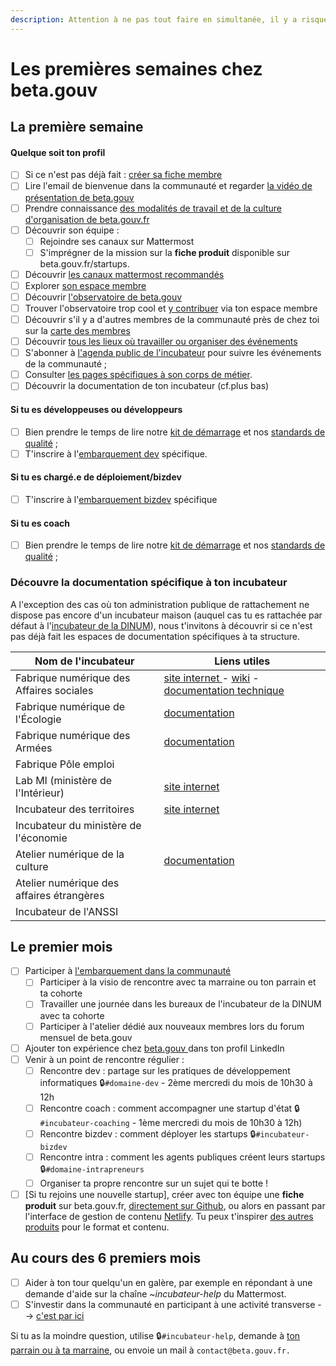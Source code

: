 ```yaml
---
description: Attention à ne pas tout faire en simultanée, il y a risque d'overdose 😄
---
```


# Les premières semaines chez beta.gouv

## La première semaine

#### Quelque soit ton profil

* [ ] Si ce n'est pas déjà fait : [créer sa fiche membre](premier-pas-indispensable-creer-ta-fiche-membre.md)
* [ ] Lire l'email de bienvenue dans la communauté et regarder [la vidéo de présentation de beta.gouv](https://www.youtube.com/watch?v=TvFlxDMlbfo)
* [ ] Prendre connaissance [des modalités de travail et de la culture d'organisation de beta.gouv.fr](../culture/)&#x20;
* [ ] Découvrir son équipe :
  * [ ] Rejoindre ses canaux sur Mattermost&#x20;
  * [ ] S'imprégner de la mission sur la **fiche produit** disponible sur beta.gouv.fr/startups.
* [ ] Découvrir [les canaux mattermost recommandés](https://doc.incubateur.net/communaute/travailler-a-beta-gouv/jutilise-les-outils-de-la-communaute/mattermost/canaux-recommandes)
* [ ] Explorer [son espace membre](https://espace-membre.incubateur.net/)
* [ ] Découvrir [l'observatoire de beta.gouv](https://metabase.incubateur.net/public/dashboard/753b9685-f801-4b1a-8e09-6cefed729e2e?date\_d%27arriv%25C3%25A9=past3years\~)
* [ ] Trouver l'observatoire trop cool et [y contribuer](https://espace-membre.incubateur.net/) via ton espace membre
* [ ] Découvrir s'il y a d'autres membres de la communauté près de chez toi sur la [carte des membres](https://espace-membre.incubateur.net/map)&#x20;
* [ ] Découvrir [tous les lieux où travailler ou organiser des événements](../../decouvrir-les-guides-des-autres-incubateurs/incubateur-de-la-dinum/locaux/ou-travailler.md)
* [ ] S'abonner à [l'agenda public de l'incubateur](https://calendar.google.com/calendar/embed?src=0ieonqap1r5jeal5ugeuhoovlg%40group.calendar.google.com\&ctz=Europe/Paris) pour suivre les événements de la communauté ;
* [ ] Consulter [les pages spécifiques à son corps de métier](https://doc.incubateur.net/communaute/gerer-sa-startup-detat-ou-de-territoires-au-quotidien/decouvrir-les-differents-metiers-dune-startup-detat/les-differents-metiers-dans-une-startup-detat).
* [ ] Découvrir la documentation de ton incubateur (cf.plus bas)

#### Si tu es développeuses ou développeurs

* [ ] Bien prendre le temps de lire notre [kit de démarrage](../../gerer-sa-startup-detat-ou-de-territoires-au-quotidien/la-vie-dune-se/construction/kit-de-demarrage.md) et nos [standards de qualité](../../gerer-sa-startup-detat-ou-de-territoires-au-quotidien/je-fais-des-choix-technologique/standards-de-qualite-beta.gouv.fr.md) ;
* [ ] T'inscrire à l'[embarquement dev](https://airtable.com/shrUCbUT72KtKefsu) spécifique.

#### Si tu es chargé.e de déploiement/bizdev

* [ ] T'inscrire à l'[embarquement bizdev](https://tally.so/r/w4Q5pb) spécifique

#### Si tu es coach

* [ ] Bien prendre le temps de lire notre [kit de démarrage](../../gerer-sa-startup-detat-ou-de-territoires-au-quotidien/la-vie-dune-se/construction/kit-de-demarrage.md) et nos [standards de qualité](../../gerer-sa-startup-detat-ou-de-territoires-au-quotidien/je-fais-des-choix-technologique/standards-de-qualite-beta.gouv.fr.md) ;

### Découvre la documentation spécifique à ton incubateur

A l'exception des cas où ton administration publique de rattachement ne dispose pas encore d'un incubateur maison (auquel cas tu es rattachée par défaut à l'[incubateur de la DINUM](../../decouvrir-les-guides-des-autres-incubateurs/incubateur-de-la-dinum/)), nous t'invitons à découvrir si ce n'est pas déjà fait les espaces de documentation spécifiques à ta structure.

| Nom de l'incubateur                       | Liens utiles                                                                                                                                                                                                         |
| ----------------------------------------- | -------------------------------------------------------------------------------------------------------------------------------------------------------------------------------------------------------------------- |
| Fabrique numérique des Affaires sociales  | [site internet ](https://www.fabrique.social.gouv.fr)- [wiki](https://github.com/SocialGouv/www/wiki) - [documentation technique](https://github.com/SocialGouv/www/wiki/Social-Gouv-Tech-Welcome-Pack-%F0%9F%96%96) |
| Fabrique numérique de l'Écologie          | [documentation](https://fabrique-numerique.gitbook.io/guide/)                                                                                                                                                        |
| Fabrique numérique des Armées             | [documentation](../../decouvrir-les-guides-des-autres-incubateurs/fabrique-numerique-ministeres-des-armees/)                                                                                                         |
| Fabrique Pôle emploi                      |                                                                                                                                                                                                                      |
| Lab MI (ministère de l'Intérieur)         | [site internet](https://beta.interieur.gouv.fr)                                                                                                                                                                      |
| Incubateur des territoires                | [site internet](https://incubateur.anct.gouv.fr)                                                                                                                                                                     |
| Incubateur du ministère de l'économie     |                                                                                                                                                                                                                      |
| Atelier numérique de la culture           | [documentation](https://atelier-numerique.gitbook.io/atelier-numerique-le-guide/)                                                                                                                                    |
| Atelier numérique des affaires étrangères |                                                                                                                                                                                                                      |
| Incubateur de l'ANSSI                     |                                                                                                                                                                                                                      |

## Le premier mois

* [ ] Participer à [l'embarquement dans la communauté](embarquement-dans-la-communaute.md)
  * [ ] Participer à la visio de rencontre avec ta marraine ou ton parrain et ta cohorte
  * [ ] Travailler une journée dans les bureaux de l'incubateur de la DINUM avec ta cohorte
  * [ ] Participer à l'atelier dédié aux nouveaux membres lors du forum mensuel de beta.gouv
* [ ] Ajouter ton expérience chez [beta.gouv ](https://www.linkedin.com/company/betagouv/?originalSubdomain=fr)dans ton profil LinkedIn
* [ ] Venir à un point de rencontre régulier :
  * [ ] Rencontre dev : partage sur les pratiques de développement informatiques 🔒`#domaine-dev` - 2ème mercredi du mois de 10h30 à 12h
  * [ ] Rencontre coach : comment accompagner une startup d'état 🔒`#incubateur-coaching` - 1ème mercredi du mois de 10h30 à 12h)
  * [ ] Rencontre bizdev : comment déployer les startups 🔒`#incubateur-bizdev`
  * [ ] Rencontre intra : comment les agents publiques créent leurs startups 🔒`#domaine-intrapreneurs`
  * [ ] Organiser ta propre rencontre sur un sujet qui te botte !
* [ ] \[Si tu rejoins une nouvelle startup], créer avec ton équipe une **fiche produit** sur beta.gouv.fr, [directement sur Github](https://github.com/betagouv/beta.gouv.fr/tree/master/content/\_startups), ou alors en passant par l'interface de gestion de contenu [Netlify](https://beta.gouv.fr/admin/#/collections/startups). Tu peux t'inspirer [des autres produits](https://beta.gouv.fr/startups/) pour le format et contenu.

## Au cours des 6 premiers mois

* [ ] Aider à ton tour quelqu'un en galère, par exemple en répondant à une demande d'aide sur la chaîne _\~incubateur-help_ du Mattermost.
* [ ] S'investir dans la communauté en participant à une activité transverse --> [c'est par ici](../actions-transverses/)

Si tu as la moindre question, utilise 🔒`#incubateur-help`, demande à [ton parrain ou à ta marraine](broken-reference), ou envoie un mail à `contact@beta.gouv.fr.`
